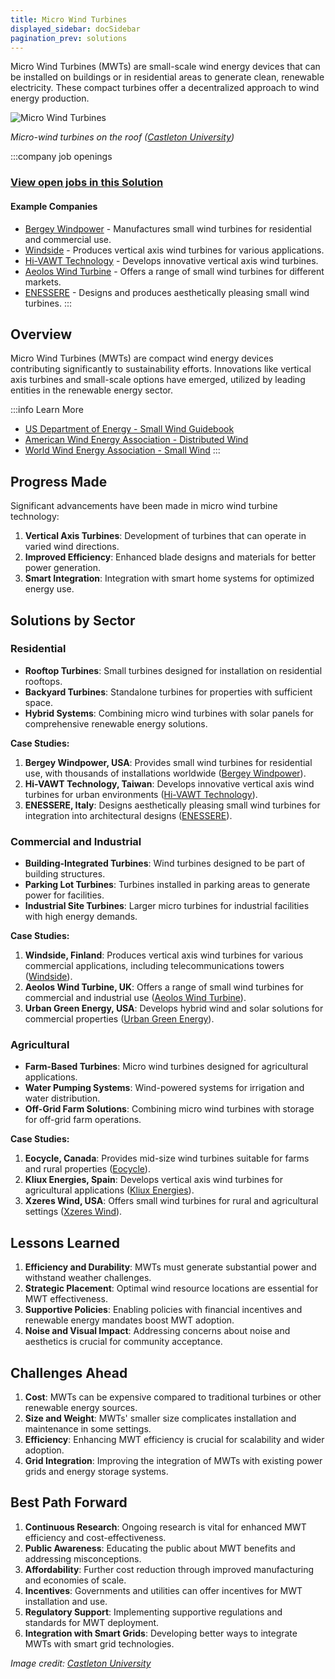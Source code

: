 ```yaml
---
title: Micro Wind Turbines
displayed_sidebar: docSidebar
pagination_prev: solutions
---
```


Micro Wind Turbines (MWTs) are small-scale wind energy devices that can be installed on buildings or in residential areas to generate clean, renewable electricity. These compact turbines offer a decentralized approach to wind energy production.

![Micro Wind Turbines](/../static/img/micro-wind-turbines.jpg)

*Micro-wind turbines on the roof ([Castleton University](https://www.castleton.edu/news-media/article/castleton-is-first-to-add-micro-wind-turbine-technology/))*

:::company job openings
### [View open jobs in this Solution](https://climatebase.org/jobs?l=&q=&drawdown_solutions=Micro+Wind+Turbines)
#### Example Companies
- [Bergey Windpower](https://bergey.com/) - Manufactures small wind turbines for residential and commercial use.
- [Windside](https://www.windside.com/) - Produces vertical axis wind turbines for various applications.
- [Hi-VAWT Technology](https://www.hi-vawt.com.tw/) - Develops innovative vertical axis wind turbines.
- [Aeolos Wind Turbine](https://www.windturbinestar.com/) - Offers a range of small wind turbines for different markets.
- [ENESSERE](https://www.enessere.com/) - Designs and produces aesthetically pleasing small wind turbines.
:::

## Overview

Micro Wind Turbines (MWTs) are compact wind energy devices contributing significantly to sustainability efforts. Innovations like vertical axis turbines and small-scale options have emerged, utilized by leading entities in the renewable energy sector.

:::info Learn More
- [US Department of Energy - Small Wind Guidebook](https://windexchange.energy.gov/small-wind-guidebook)
- [American Wind Energy Association - Distributed Wind](https://www.awea.org/policy-and-issues/distributed-wind)
- [World Wind Energy Association - Small Wind](https://wwindea.org/small-wind-2/)
:::

## Progress Made

Significant advancements have been made in micro wind turbine technology:

1. **Vertical Axis Turbines**: Development of turbines that can operate in varied wind directions.
2. **Improved Efficiency**: Enhanced blade designs and materials for better power generation.
3. **Smart Integration**: Integration with smart home systems for optimized energy use.

## Solutions by Sector

### Residential
- **Rooftop Turbines**: Small turbines designed for installation on residential rooftops.
- **Backyard Turbines**: Standalone turbines for properties with sufficient space.
- **Hybrid Systems**: Combining micro wind turbines with solar panels for comprehensive renewable energy solutions.

**Case Studies:**
1. **Bergey Windpower, USA**: Provides small wind turbines for residential use, with thousands of installations worldwide ([Bergey Windpower](https://bergey.com/)).
2. **Hi-VAWT Technology, Taiwan**: Develops innovative vertical axis wind turbines for urban environments ([Hi-VAWT Technology](https://www.hi-vawt.com.tw/)).
3. **ENESSERE, Italy**: Designs aesthetically pleasing small wind turbines for integration into architectural designs ([ENESSERE](https://www.enessere.com/)).

### Commercial and Industrial
- **Building-Integrated Turbines**: Wind turbines designed to be part of building structures.
- **Parking Lot Turbines**: Turbines installed in parking areas to generate power for facilities.
- **Industrial Site Turbines**: Larger micro turbines for industrial facilities with high energy demands.

**Case Studies:**
1. **Windside, Finland**: Produces vertical axis wind turbines for various commercial applications, including telecommunications towers ([Windside](https://www.windside.com/)).
2. **Aeolos Wind Turbine, UK**: Offers a range of small wind turbines for commercial and industrial use ([Aeolos Wind Turbine](https://www.windturbinestar.com/)).
3. **Urban Green Energy, USA**: Develops hybrid wind and solar solutions for commercial properties ([Urban Green Energy](https://www.urbangreenenergy.com/)).

### Agricultural
- **Farm-Based Turbines**: Micro wind turbines designed for agricultural applications.
- **Water Pumping Systems**: Wind-powered systems for irrigation and water distribution.
- **Off-Grid Farm Solutions**: Combining micro wind turbines with storage for off-grid farm operations.

**Case Studies:**
1. **Eocycle, Canada**: Provides mid-size wind turbines suitable for farms and rural properties ([Eocycle](https://eocycle.com/)).
2. **Kliux Energies, Spain**: Develops vertical axis wind turbines for agricultural applications ([Kliux Energies](https://www.kliux.com/)).
3. **Xzeres Wind, USA**: Offers small wind turbines for rural and agricultural settings ([Xzeres Wind](https://www.xzeres.com/)).

## Lessons Learned

1. **Efficiency and Durability**: MWTs must generate substantial power and withstand weather challenges.
2. **Strategic Placement**: Optimal wind resource locations are essential for MWT effectiveness.
3. **Supportive Policies**: Enabling policies with financial incentives and renewable energy mandates boost MWT adoption.
4. **Noise and Visual Impact**: Addressing concerns about noise and aesthetics is crucial for community acceptance.

## Challenges Ahead

1. **Cost**: MWTs can be expensive compared to traditional turbines or other renewable energy sources.
2. **Size and Weight**: MWTs' smaller size complicates installation and maintenance in some settings.
3. **Efficiency**: Enhancing MWT efficiency is crucial for scalability and wider adoption.
4. **Grid Integration**: Improving the integration of MWTs with existing power grids and energy storage systems.

## Best Path Forward

1. **Continuous Research**: Ongoing research is vital for enhanced MWT efficiency and cost-effectiveness.
2. **Public Awareness**: Educating the public about MWT benefits and addressing misconceptions.
3. **Affordability**: Further cost reduction through improved manufacturing and economies of scale.
4. **Incentives**: Governments and utilities can offer incentives for MWT installation and use.
5. **Regulatory Support**: Implementing supportive regulations and standards for MWT deployment.
6. **Integration with Smart Grids**: Developing better ways to integrate MWTs with smart grid technologies.

*Image credit: [Castleton University](https://www.castleton.edu/news-media/article/castleton-is-first-to-add-micro-wind-turbine-technology/)*
